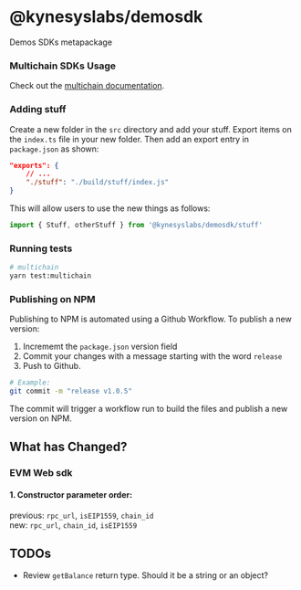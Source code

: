 # @kynesyslabs/demosdk

Demos SDKs metapackage

### Multichain SDKs Usage

Check out the [multichain documentation](./documentation/multichain/README.md).


### Adding stuff

Create a new folder in the `src` directory and add your stuff. Export items on the `index.ts` file in your new folder. Then add an export entry in `package.json` as shown:

```json
"exports": {
    // ...
    "./stuff": "./build/stuff/index.js"
}
```

This will allow users to use the new things as follows:

```js
import { Stuff, otherStuff } from '@kynesyslabs/demosdk/stuff'
```

### Running tests

```sh
# multichain
yarn test:multichain
```

### Publishing on NPM

Publishing to NPM is automated using a Github Workflow. To publish a new version:

1. Incrememt the `package.json` version field
2. Commit your changes with a message starting with the word `release`
3. Push to Github.

```sh
# Example:
git commit -m "release v1.0.5"
```

The commit will trigger a workflow run to build the files and publish a new version on NPM.

## What has Changed?

### EVM Web sdk

#### 1. Constructor parameter order:

previous: `rpc_url`, `isEIP1559`, `chain_id` \
new: `rpc_url`, `chain_id`, `isEIP1559`

## TODOs

-   Review `getBalance` return type. Should it be a string or an object?
